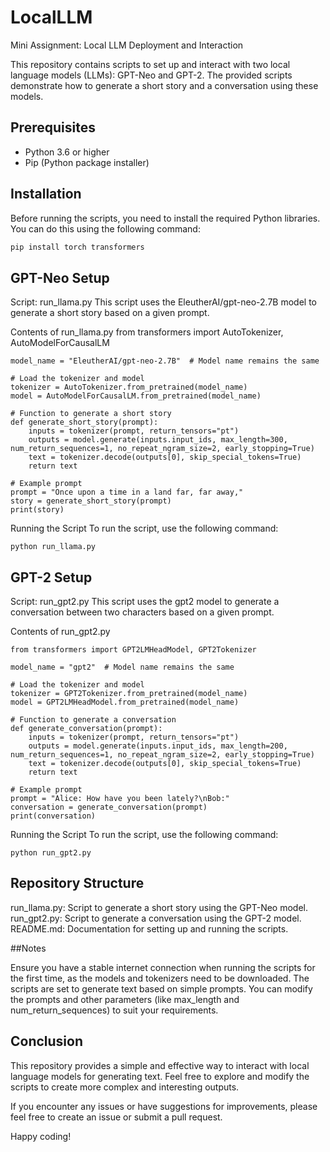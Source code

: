 # LocalLLM
Mini Assignment: Local LLM Deployment and Interaction

This repository contains scripts to set up and interact with two local language models (LLMs): GPT-Neo and GPT-2. The provided scripts demonstrate how to generate a short story and a conversation using these models.

## Prerequisites

- Python 3.6 or higher
- Pip (Python package installer)

## Installation

Before running the scripts, you need to install the required Python libraries. You can do this using the following command:

```sh
pip install torch transformers
```

## GPT-Neo Setup

Script: run_llama.py
This script uses the EleutherAI/gpt-neo-2.7B model to generate a short story based on a given prompt.

Contents of run_llama.py
from transformers import AutoTokenizer, AutoModelForCausalLM
```
model_name = "EleutherAI/gpt-neo-2.7B"  # Model name remains the same

# Load the tokenizer and model
tokenizer = AutoTokenizer.from_pretrained(model_name)
model = AutoModelForCausalLM.from_pretrained(model_name)

# Function to generate a short story
def generate_short_story(prompt):
    inputs = tokenizer(prompt, return_tensors="pt")
    outputs = model.generate(inputs.input_ids, max_length=300, num_return_sequences=1, no_repeat_ngram_size=2, early_stopping=True)
    text = tokenizer.decode(outputs[0], skip_special_tokens=True)
    return text

# Example prompt
prompt = "Once upon a time in a land far, far away,"
story = generate_short_story(prompt)
print(story)
```
Running the Script
To run the script, use the following command:
```
python run_llama.py
```
## GPT-2 Setup

Script: run_gpt2.py
This script uses the gpt2 model to generate a conversation between two characters based on a given prompt.

Contents of run_gpt2.py
```
from transformers import GPT2LMHeadModel, GPT2Tokenizer

model_name = "gpt2"  # Model name remains the same

# Load the tokenizer and model
tokenizer = GPT2Tokenizer.from_pretrained(model_name)
model = GPT2LMHeadModel.from_pretrained(model_name)

# Function to generate a conversation
def generate_conversation(prompt):
    inputs = tokenizer(prompt, return_tensors="pt")
    outputs = model.generate(inputs.input_ids, max_length=200, num_return_sequences=1, no_repeat_ngram_size=2, early_stopping=True)
    text = tokenizer.decode(outputs[0], skip_special_tokens=True)
    return text

# Example prompt
prompt = "Alice: How have you been lately?\nBob:"
conversation = generate_conversation(prompt)
print(conversation)
```
Running the Script
To run the script, use the following command:
```
python run_gpt2.py
```
## Repository Structure

  run_llama.py: Script to generate a short story using the GPT-Neo model.
  run_gpt2.py: Script to generate a conversation using the GPT-2 model.
  README.md: Documentation for setting up and running the scripts.

##Notes

Ensure you have a stable internet connection when running the scripts for the first time, as the models and tokenizers need to be downloaded.
The scripts are set to generate text based on simple prompts. You can modify the prompts and other parameters (like max_length and num_return_sequences) to suit your requirements.

## Conclusion

This repository provides a simple and effective way to interact with local language models for generating text. Feel free to explore and modify the scripts to create more complex and interesting outputs.

If you encounter any issues or have suggestions for improvements, please feel free to create an issue or submit a pull request.

Happy coding!
